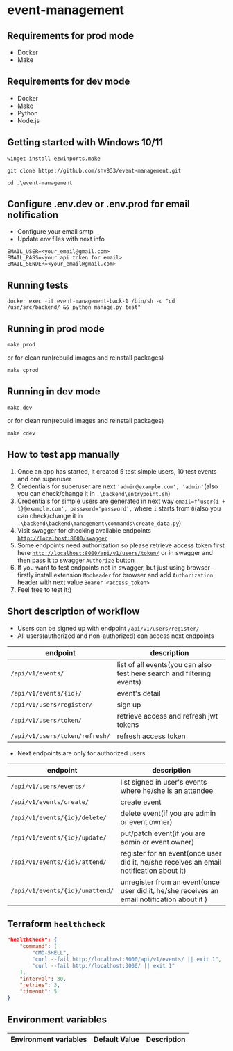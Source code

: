 # event-management

## Requirements for prod mode
- Docker
- Make

## Requirements for dev mode
- Docker
- Make
- Python
- Node.js

## Getting started with Windows 10/11

```
winget install ezwinports.make
```

```
git clone https://github.com/shv833/event-management.git
```

```
cd .\event-management
```

## Configure .env.dev or .env.prod for email notification
- Configure your email smtp
- Update env files with next info
```
EMAIL_USER=<your_email@gmail.com>
EMAIL_PASS=<your api token for email>
EMAIL_SENDER=<your_email@gmail.com>
```

## Running tests
```
docker exec -it event-management-back-1 /bin/sh -c "cd /usr/src/backend/ && python manage.py test"
```

## Running in prod mode
```
make prod
```
or for clean run(rebuild images and reinstall packages)
```
make cprod
```

## Running in dev mode
```
make dev
```
or for clean run(rebuild images and reinstall packages)
```
make cdev
```

## How to test app manually

1. Once an app has started, it created 5 test simple users, 10 test events and one superuser
2. Credentials for superuser are next ```'admin@example.com', 'admin'```(also you can check/change it in ```.\backend\entrypoint.sh```)
3. Credentials for simple users are generated in next way ```
email=f'user{i + 1}@example.com',
password='password',
``` where `i` starts from `0`(also you can check/change it in ```.\backend\backend\management\commands\create_data.py```)
4. Visit swagger for checking available endpoints [`http://localhost:8000/swagger`](http://localhost:8000/swagger)
5. Some endpoints need authorization so please retrieve access token first here [`http://localhost:8000/api/v1/users/token/`](http://localhost:8000/api/v1/users/token/) or in swagger and then pass it to swagger `Authorize` button
6. If you want to test endpoints not in swagger, but just using browser - firstly install extension `Modheader` for browser and add `Authorization` header with next value `Bearer <access_token>`
7. Feel free to test it:)

## Short description of workflow
- Users can be signed up with endpoint `/api/v1/users/register/`
- All users(authorized and non-authorized) can access next endpoints

|endpoint|description|
|--------|-----------|
|`/api/v1/events/`|list of all events(you can also test here search and filtering events)|
|`/api/v1/events/{id}/`|event's detail|
|`/api/v1/users/register/`|sign up|
|`/api/v1/users/token/`|retrieve access and refresh jwt tokens|
|`/api/v1/users/token/refresh/`|refresh access token|

- Next endpoints are only for authorized users

|endpoint|description|
|--------|-----------|
|`/api/v1/users/events/`|list signed in user's events where he/she is an attendee|
|`/api/v1/events/create/`|create event|
|`/api/v1/events/{id}/delete/`|delete event(if you are admin or event owner)|
|`/api/v1/events/{id}/update/`|put/patch event(if you are admin or event owner)|
|`/api/v1/events/{id}/attend/`|register for an event(once user did it, he/she receives an email notification about it)|
|`/api/v1/events/{id}/unattend/`|unregister from an event(once user did it, he/she receives an email notification about it )|

## Terraform `healthcheck`

```json
"healthCheck": {
    "command": [
        "CMD-SHELL",
        "curl --fail http://localhost:8000/api/v1/events/ || exit 1",
        "curl --fail http://localhost:3000/ || exit 1"
    ],
    "interval": 30,
    "retries": 3,
    "timeout": 5
}
```

## Environment variables
| Environment variables                  | Default Value                                 | Description                                                            |
|----------------------------------------|-----------------------------------------------|------------------------------------------------------------------------|